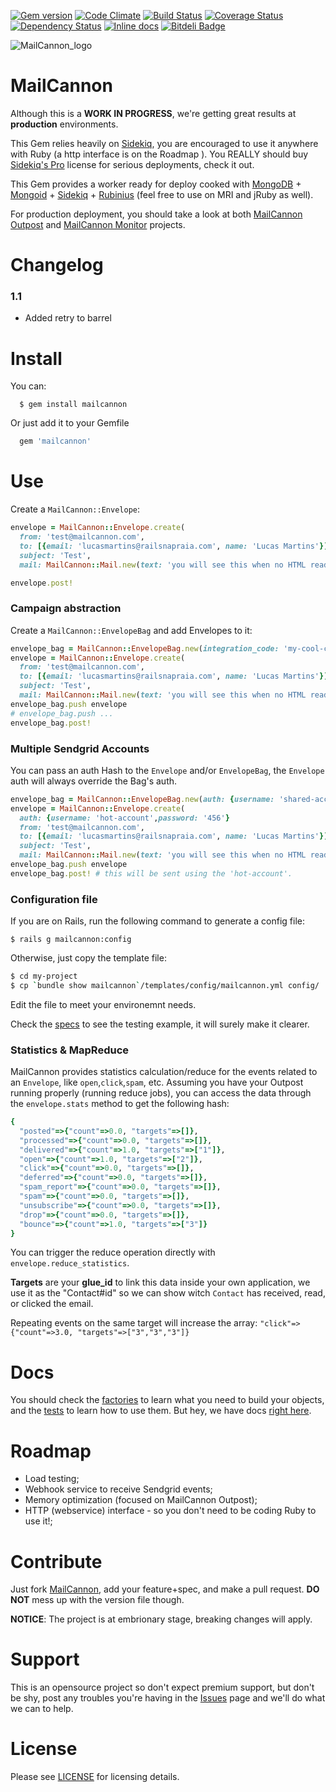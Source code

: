 [![Gem version](https://badge.fury.io/rb/mailcannon.png)](http://rubygems.org/gems/mailcannon) [![Code Climate](https://codeclimate.com/github/mailcannon/mailcannon.png)](https://codeclimate.com/github/mailcannon/mailcannon) [![Build Status](https://travis-ci.org/mailcannon/mailcannon.png?branch=master)](https://travis-ci.org/mailcannon/mailcannon) [![Coverage Status](https://coveralls.io/repos/lucasmartins/mailcannon/badge.png)](https://coveralls.io/r/mailcannon/mailcannon) [![Dependency Status](https://gemnasium.com/mailcannon/mailcannon.png)](https://gemnasium.com/mailcannon/mailcannon) [![Inline docs](http://inch-pages.github.io/github/mailcannon/mailcannon.png)](http://inch-pages.github.io/github/mailcannon/mailcannon) [![Bitdeli Badge](https://d2weczhvl823v0.cloudfront.net/mailcannon/mailcannon/trend.png)](https://bitdeli.com/free "Bitdeli Badge")

![MailCannon_logo](http://blog.railsnapraia.com/images/mailcannon_seal_128.png)

MailCannon
==========

Although this is a **WORK IN PROGRESS**, we're getting great results at **production** environments.

This Gem relies heavily on [Sidekiq](https://github.com/mperham/sidekiq), you are encouraged to use it anywhere with Ruby (a http interface is on the Roadmap ). You REALLY should buy [Sidekiq's Pro](http://sidekiq.org/pro/) license for serious deployments, check it out.

This Gem provides a worker ready for deploy cooked with [MongoDB](http://www.mongodb.org/) + [Mongoid](https://github.com/mongoid/mongoid) + [Sidekiq](https://github.com/mperham/sidekiq) + [Rubinius](http://rubini.us/) (feel free to use on MRI and jRuby as well).

For production deployment, you should take a look at both [MailCannon Outpost](https://github.com/lucasmartins/mailcannon-outpost) and [MailCannon Monitor](https://github.com/lucasmartins/mailcannon-monitor) projects.

Changelog
========

### 1.1
- Added retry to barrel

Install
=======

You can:
```
  $ gem install mailcannon
```

Or just add it to your Gemfile
```ruby
  gem 'mailcannon'
```

Use
===

Create a `MailCannon::Envelope`:
```ruby
envelope = MailCannon::Envelope.create(
  from: 'test@mailcannon.com',
  to: [{email: 'lucasmartins@railsnapraia.com', name: 'Lucas Martins'}],
  subject: 'Test',
  mail: MailCannon::Mail.new(text: 'you will see this when no HTML reader is available', html: 'this should be an HTML'))

envelope.post!
```

### Campaign abstraction

Create a `MailCannon::EnvelopeBag` and add Envelopes to it:
```ruby
envelope_bag = MailCannon::EnvelopeBag.new(integration_code: 'my-cool-campaign')
envelope = MailCannon::Envelope.create(
  from: 'test@mailcannon.com',
  to: [{email: 'lucasmartins@railsnapraia.com', name: 'Lucas Martins'}],
  subject: 'Test',
  mail: MailCannon::Mail.new(text: 'you will see this when no HTML reader is available', html: 'this should be an HTML'))
envelope_bag.push envelope
# envelope_bag.push ...
envelope_bag.post!
```

### Multiple Sendgrid Accounts

You can pass an auth Hash to the `Envelope` and/or `EnvelopeBag`, the `Envelope` auth will always override the Bag's auth.

```ruby
envelope_bag = MailCannon::EnvelopeBag.new(auth: {username: 'shared-account',password: '123'})
envelope = MailCannon::Envelope.create(
  auth: {username: 'hot-account',password: '456'}
  from: 'test@mailcannon.com',
  to: [{email: 'lucasmartins@railsnapraia.com', name: 'Lucas Martins'}],
  subject: 'Test',
  mail: MailCannon::Mail.new(text: 'you will see this when no HTML reader is available', html: 'this should be an HTML'))
envelope_bag.push envelope
envelope_bag.post! # this will be sent using the 'hot-account'.
```

### Configuration file
If you are on Rails, run the following command to generate a config file:

`$ rails g mailcannon:config`

Otherwise, just copy the template file:

```bash
$ cd my-project
$ cp `bundle show mailcannon`/templates/config/mailcannon.yml config/
```

Edit the file to meet your environemnt needs.

Check the [specs](https://github.com/lucasmartins/mailcannon/tree/master/spec) to see the testing example, it will surely make it clearer.

### Statistics & MapReduce

MailCannon provides statistics calculation/reduce for the events related to an `Envelope`, like `open`,`click`,`spam`, etc. Assuming you have your Outpost running properly (running reduce jobs), you can access the data through the `envelope.stats` method to get the following hash:

```ruby
{
  "posted"=>{"count"=>0.0, "targets"=>[]},
  "processed"=>{"count"=>0.0, "targets"=>[]},
  "delivered"=>{"count"=>1.0, "targets"=>["1"]},
  "open"=>{"count"=>1.0, "targets"=>["2"]},
  "click"=>{"count"=>0.0, "targets"=>[]},
  "deferred"=>{"count"=>0.0, "targets"=>[]},
  "spam_report"=>{"count"=>0.0, "targets"=>[]},
  "spam"=>{"count"=>0.0, "targets"=>[]},
  "unsubscribe"=>{"count"=>0.0, "targets"=>[]},
  "drop"=>{"count"=>0.0, "targets"=>[]},
  "bounce"=>{"count"=>1.0, "targets"=>["3"]}
}
```

You can trigger the reduce operation directly with `envelope.reduce_statistics`.

**Targets** are your __glue_id__ to link this data inside your own application, we use it as the "Contact#id" so we can show witch `Contact` has received, read, or clicked the email.

Repeating events on the same target will increase the array: `"click"=>{"count"=>3.0, "targets"=>["3","3","3"]}`

Docs
====
You should check the [factories](https://github.com/lucasmartins/mailcannon/tree/master/spec/factories) to learn what you need to build your objects, and the [tests](https://github.com/lucasmartins/mailcannon/tree/master/spec/mailcannon) to learn how to use them. But hey, we have docs [right here](http://rdoc.info/github/lucasmartins/mailcannon/master/frames).

Roadmap
=======

- Load testing;
- Webhook service to receive Sendgrid events;
- Memory optimization (focused on MailCannon Outpost);
- HTTP (webservice) interface - so you don't need to be coding Ruby to use it!;

Contribute
==========

Just fork [MailCannon](https://github.com/lucasmartins/mailcannon), add your feature+spec, and make a pull request. **DO NOT** mess up with the version file though.

**NOTICE**: The project is at embrionary stage, breaking changes will apply.
  
Support
=======

This is an opensource project so don't expect premium support, but don't be shy, post any troubles you're having in the [Issues](https://github.com/lucasmartins/mailcannon/issues) page and we'll do what we can to help.

License
=======

Please see [LICENSE](https://github.com/lucasmartins/mailcannon/blob/master/LICENSE) for licensing details.
